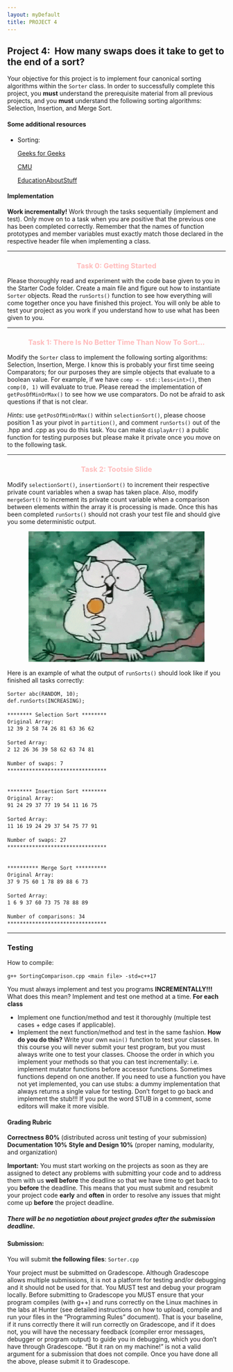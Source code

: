 ```yaml
---
layout: myDefault
title: PROJECT 4
---
```


## Project 4: &nbsp;How many swaps does it take to get to the end of a sort?

Your objective for this project is to implement four canonical sorting algorithms within the `Sorter` class. In order to successfully complete this project, you **must** understand the prerequisite material from all previous projects, and you **must** understand the following sorting algorithms: Selection, Insertion, and Merge Sort.


#### Some additional resources

* Sorting:

    [Geeks for Geeks](https://www.geeksforgeeks.org/sorting-algorithms/)  

    [CMU](https://www.cs.cmu.edu/~adamchik/15-121/lectures/Sorting%20Algorithms/sorting.html)

    [EducationAboutStuff](https://youtu.be/8BI2MNnwrKI)

#### Implementation

**Work incrementally!** Work through the tasks sequentially (implement and test). Only move on to a task when you are positive that the previous one has been completed correctly. Remember that the names of function prototypes and member variables must exactly match those declared in the respective header file when implementing a class.

---


<h3 style="text-align: center; color: #FFBBBB;">Task 0: Getting Started</h3> 

Please thoroughly read and experiment with the code base given to you in the Starter Code folder. Create a main file and figure out how to instantiate `Sorter` objects. Read the `runSorts()` function to see how everything will come together once you have finished this project. You will only be able to test your project as you work if you understand how to use what has been given to you. 

---

<h3 style="text-align: center; color: #FFBBBB;">Task 1: There Is No Better Time Than Now To Sort...</h3> 

Modify the `Sorter` class to implement the following sorting algorithms: Selection, Insertion, Merge. I know this is probably your first time seeing Comparators; for our purposes they are simple objects that evaluate to a boolean value. For example, if we have `comp <- std::less<int>()`, then `comp(0, 1)` will evaluate to true. Please reread the implementation of `getPosOfMinOrMax()` to see how we use comparators. Do not be afraid to ask questions if that is not clear.

*Hints*: use `getPosOfMinOrMax()` within `selectionSort()`, please choose position 1 as your pivot in `partition()`, and comment `runSorts()` out of the .hpp and .cpp as you do this task. You can make `displayArr()` a public function for testing purposes but please make it private once you move on to the following task.

---

<h3 style="text-align: center; color: #FFBBBB;">Task 2: Tootsie Slide</h3>

Modify `selectionSort()`, `insertionSort()` to increment their respective private count variables when a swap has taken place. Also, modify `mergeSort()` to increment its private count variable when a comparison between elements within the array it is processing is made. Once this has been completed `runSorts()` should not crash your test file and should give you some deterministic output.

<p align ="center">
  <img src="images/tootsieSlide.gif" />
</p>

Here is an example of what the output of `runSorts()` should look like if you finished all tasks correctly:

```
Sorter abc(RANDOM, 10);
def.runSorts(INCREASING);

******** Selection Sort ********
Original Array:
12 39 2 58 74 26 81 63 36 62

Sorted Array:
2 12 26 36 39 58 62 63 74 81

Number of swaps: 7
********************************


******** Insertion Sort ********
Original Array:
91 24 29 37 77 19 54 11 16 75

Sorted Array:
11 16 19 24 29 37 54 75 77 91

Number of swaps: 27
********************************


********** Merge Sort **********
Original Array:
37 9 75 60 1 78 89 88 6 73

Sorted Array:
1 6 9 37 60 73 75 78 88 89

Number of comparisons: 34
********************************

```

---

### Testing

How to compile:

```
g++ SortingComparison.cpp <main file> -std=c++17
```

You must always implement and test you programs **INCREMENTALLY!!!**
What does this mean? Implement and test one method at a time.
**For each class**
* Implement one function/method and test it thoroughly (multiple test cases + edge cases if applicable).
* Implement the next function/method and test in the same fashion.
    **How do you do this?** Write your own `main()` function to test your classes. In this course you will never submit your test program, but you must always write one to test your classes. Choose the order in which you implement your methods so that you can test incrementally: i.e. implement mutator functions before accessor functions. Sometimes functions depend on one another. If you need to use a function you have not yet implemented, you can use stubs: a dummy implementation that always returns a single value for testing. Don’t forget to go back and implement the stub!!! If you put the word STUB in a comment, some editors will make it more visible.

#### Grading Rubric
**Correctness 80%** (distributed across unit testing of your submission)
**Documentation 10%**
**Style and Design 10%** (proper naming, modularity, and organization)

**Important:** You must start working on the projects as soon as they are assigned to detect any problems with submitting your code and to address them with us **well before** the deadline so that we have time to get back to you **before** the deadline. This means that you must submit and resubmit your project code **early** and **often** in order to resolve any issues that might come up **before** the project deadline.
##### There will be no negotiation about project grades after the submission deadline. #####
  
#### Submission:
You will submit **the following files**:
`Sorter.cpp`

Your project must be submitted on Gradescope. Although Gradescope allows multiple submissions, it is not a platform for testing and/or debugging and it should not be used for that. You MUST test and debug your program locally. Before submitting to Gradescope you MUST ensure that your program compiles (with g++) and runs correctly on the Linux machines in the labs at Hunter (see detailed instructions on how to upload, compile and run your files in the “Programming Rules” document). That is your baseline, if it runs correctly there it will run correctly on Gradescope, and if it does not, you will have the necessary feedback (compiler error messages, debugger or program output) to guide you in debugging, which you don’t have through Gradescope. “But it ran on my machine!” is not a valid argument for a submission that does not compile. Once you have done all the above, please submit it to Gradescope.
